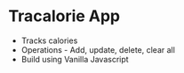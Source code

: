 # Tracalorie App

- Tracks calories
- Operations - Add, update, delete, clear all
- Build using Vanilla Javascript
